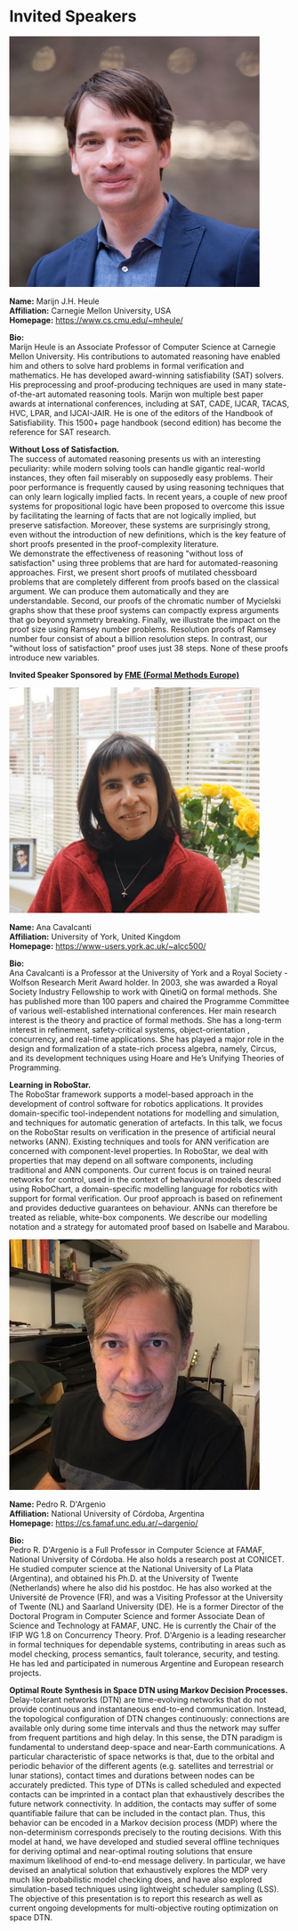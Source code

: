  <!-- ---
 layout: speaker-overview
title: "" 
--- -->

# Invited Speakers

<div class="container">
<div class="row justify-content-start p-3">
  <!--  <div class="col-sm-2">
        <a href="/2023/speakers/MarijnHeule/">
            <div class="speakers-hover"></div>
            <img src="/2023/assets/img/people/small-MarijnHeule.jpg" alt="Marijn J.H. Heule" title="Marijn J.H. Heule" width="150"/>
        </a>
    </div> -->
  <div class="col-sm-2">        
            <img src="/assets/img/people/MarijnHeule.png" alt="Marijn J.H. Heule" title="Marijn J.H. Heule" width="450"/>
    </div>
    <div class="col-sm-10">
        <p><b>Name:</b>  Marijn J.H. Heule <br/>
        <b>Affiliation:</b> Carnegie Mellon University, USA <br/>
         <b>Homepage:</b> <a href="https://www.cs.cmu.edu/~mheule/" target="_blank">https://www.cs.cmu.edu/~mheule/</a> <br/> </p> 
         <p><b>Bio:</b>  <br/>
         Marijn Heule is an Associate Professor of Computer Science at Carnegie Mellon University. 
         His contributions to automated reasoning have enabled him and others to solve hard problems 
         in formal verification and mathematics. He has developed award-winning satisfiability (SAT) solvers. 
         His preprocessing and proof-producing techniques are used in many state-of-the-art automated reasoning tools. 
         Marijn won multiple best paper awards at international conferences, including at SAT, CADE, IJCAR, TACAS, HVC, 
         LPAR, and IJCAI-JAIR. He is one of the editors of the Handbook of Satisfiability. 
         This 1500+ page handbook (second edition) has become the reference for SAT research.
         <br/></p> 
        <p><b>Without Loss of Satisfaction.</b> <br/>
        The success of automated reasoning presents us with an interesting peculiarity: while modern solving tools can handle gigantic real-world instances, 
         they often fail miserably on supposedly easy problems. Their poor performance is frequently caused by using reasoning techniques that can only learn 
         logically implied facts. In recent years, a couple of new proof systems for propositional logic have been proposed to overcome this issue by 
         facilitating the learning of facts that are not logically implied, but preserve satisfaction. Moreover, these systems are surprisingly strong, 
         even without the introduction of new definitions, which is the key feature of short proofs presented in the proof-complexity literature.<br/>
         We demonstrate the effectiveness of reasoning "without loss of satisfaction" using three problems that are hard for automated-reasoning approaches. 
         First, we present short proofs of mutilated chessboard problems that are completely different from proofs based on the classical argument. 
         We can produce them automatically and they are understandable. Second, our proofs of the chromatic number of Mycielski graphs show that these proof systems 
         can compactly express arguments that go beyond symmetry breaking. Finally, we illustrate the impact on the proof size using Ramsey number problems. 
         Resolution proofs of Ramsey number four consist of about a billion resolution steps. In contrast, our "without loss of satisfaction" proof uses just 38 steps. 
         None of these proofs introduce new variables.         
        <br/> </p> 
    </div>
</div>


  <div class="col-sm-10">
        <p><b>Invited Speaker Sponsored by <a href="https://www.fmeurope.org/" target="_blank"> FME (Formal Methods Europe)</a></b>  <br/> </p> 
   </div>
 <div class="row justify-content-start p-3">
  <!--  <div class="col-sm-2">
        <a href="/2023/speakers/AnaCavalcanti/">
            <div class="speakers-hover"></div>
            <img src="/assets/img/people/AnaCavalcanti.png" alt="Ana Cavalcanti" title="Ana Cavalcanti" width="250"/>
        </a>
    </div> -->
  <div class="col-sm-2">  
            <img src="/assets/img/people/AnaCavalcanti.png" alt="Ana Cavalcanti" title="Ana Cavalcanti" width="450"/>
    </div>
    <div class="col-sm-10">
        <p><b>Name:</b>  Ana Cavalcanti <br/>
        <b>Affiliation:</b> University of York, United Kingdom <br/>
         <b>Homepage:</b> <a href="https://www-users.york.ac.uk/~alcc500/" target="_blank">https://www-users.york.ac.uk/~alcc500/</a> <br/> </p> 
         <p><b>Bio:</b>  <br/>
         Ana Cavalcanti is a Professor at the University of York and a Royal Society - Wolfson Research Merit Award holder. 
          In 2003, she was awarded a Royal Society Industry Fellowship to work with QinetiQ on formal methods. 
          She has published more than 100 papers and chaired the Programme Committee of various well-established international conferences. 
          Her main research interest is the theory and practice of formal methods. She has a long-term interest in refinement, safety-critical systems, 
          object-orientation , concurrency, and real-time applications. She has played a major role in the design and formalization of a state-rich process 
          algebra, namely, Circus, and its development techniques using Hoare and He’s Unifying Theories of Programming.
         <br/> </p> 
        <p><b>Learning in RoboStar. </b>  <br/>
        The RoboStar framework supports a model-based approach in the development of control software for robotics applications.
        It provides domain-specific tool-independent notations for modelling and simulation, and techniques for automatic 
        generation of artefacts. In this talk, we focus on the RoboStar results on verification in the presence of artificial
        neural networks (ANN).  Existing techniques and tools for ANN verification are concerned with component-level properties.
        In RoboStar, we deal with properties that may depend on all software components, including traditional and ANN 
        components.   Our current focus is on trained neural networks for control, used in the context of behavioural models 
        described using RoboChart, a domain-specific modelling language for robotics with support for formal verification. 
        Our proof approach is based on refinement and provides deductive guarantees on behaviour. 
        ANNs can therefore be treated as reliable, white-box components. We describe our modelling notation and a strategy 
        for automated proof based on Isabelle and Marabou.
         <br/> </p> 
    </div>
</div>


<div class="row justify-content-start p-3">
      <!-- <div class="col-sm-2">
       <a href="/2023/speakers/PedroDArgenio/">
            <div class="speakers-hover"></div>
            <img src="/2023/assets/img/people/small-PedroDArgenio.jpg" alt="Pedro R. D'Argenio" title="Pedro R. D'Argenio" width="250"/>
        </a>
    </div> -->
   <div class="col-sm-2">   
            <img src="/assets/img/people/PedroDArgenio.png" alt="Pedro R. D'Argenio" title="Pedro R. D'Argenio" width="450"/>
    </div>
    <div class="col-sm-10">
        <p><b>Name:</b> Pedro R. D'Argenio <br/>
        <b>Affiliation:</b> National University of Córdoba, Argentina <br/>
        <b>Homepage:</b> <a href="https://cs.famaf.unc.edu.ar/~dargenio/" target="_blank">https://cs.famaf.unc.edu.ar/~dargenio/</a> <br/> </p> 
        <p><b>Bio:</b> <br/>
         Pedro R. D'Argenio is a Full Professor in Computer Science at FAMAF, National University of Córdoba. 
         He also holds a research post at CONICET.  He studied computer science at the National University of La Plata (Argentina), 
         and obtained his Ph.D. at the University of Twente (Netherlands) where he also did his postdoc.  He has also worked at the Université de 
         Provence (FR), and was a Visiting Professor at the University of Twente (NL) and Saarland University (DE). 
         He is a former Director of the Doctoral Program in Computer Science and former Associate Dean of Science and Technology at FAMAF, UNC.  
         He is currently the Chair of the IFIP WG 1.8 on Concurrency Theory. 
         Prof. D'Argenio is a leading researcher in formal techniques for dependable systems, contributing in areas such as model checking, 
         process semantics, fault tolerance, security, and testing. He has led and participated in numerous Argentine and European research projects. <br/> </p> 
        <p><b>Optimal Route Synthesis in Space DTN using Markov Decision Processes.</b> <br/>
        Delay-tolerant networks (DTN) are time-evolving networks that do not provide continuous and instantaneous end-to-end communication. 
        Instead, the topological configuration of DTN changes continuously: connections are available only during some time intervals and thus 
        the network may suffer from frequent partitions and high delay. In this sense, the DTN paradigm is fundamental to understand deep-space 
        and near-Earth communications. A particular characteristic of space networks is that, due to the orbital and periodic behavior of the 
        different agents (e.g. satellites and terrestrial or lunar stations), contact times and durations between nodes can be accurately predicted. 
        This type of DTNs is called scheduled and expected contacts can be imprinted in a contact plan that exhaustively describes the future network
        connectivity.  In addition, the contacts may suffer of some quantifiable failure that can be included in the contact plan.
        Thus, this behavior can be encoded in a Markov decision process (MDP) where the non-determinism corresponds precisely to the routing decisions. 
        With this model at hand, we have developed and studied several offline techniques for deriving optimal and near-optimal routing solutions that 
        ensure maximum likelihood of end-to-end message delivery. In particular, we have devised an analytical solution that exhaustively explores the 
        MDP very much like probabilistic model checking does, and have also explored simulation-based techniques using lightweight scheduler sampling (LSS).
        The objective of this presentation is to report this research as well as current ongoing developments for multi-objective routing optimization 
        on space DTN.
        <br/> </p> 
    </div>
</div>



